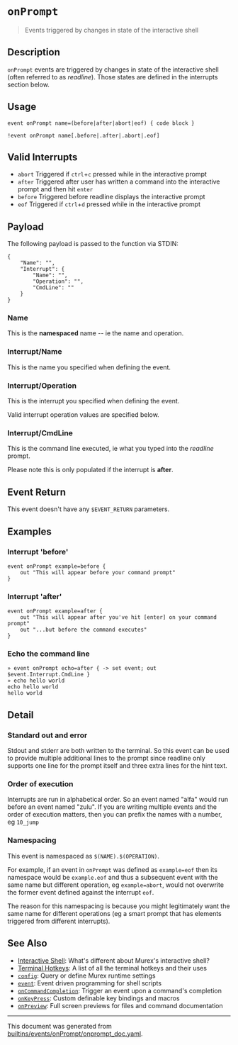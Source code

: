 # `onPrompt`

> Events triggered by changes in state of the interactive shell

## Description

`onPrompt` events are triggered by changes in state of the interactive shell
(often referred to as _readline_). Those states are defined in the interrupts
section below.

## Usage

```
event onPrompt name=(before|after|abort|eof) { code block }

!event onPrompt name[.before|.after|.abort|.eof]
```

## Valid Interrupts

* `abort`
    Triggered if `ctrl`+`c` pressed while in the interactive prompt
* `after`
    Triggered after user has written a command into the interactive prompt and then hit `enter`
* `before`
    Triggered before readline displays the interactive prompt
* `eof`
    Triggered if `ctrl`+`d` pressed while in the interactive prompt

## Payload

The following payload is passed to the function via STDIN:

```
{
    "Name": "",
    "Interrupt": {
        "Name": "",
        "Operation": "",
        "CmdLine": ""
    }
}
```

### Name

This is the **namespaced** name -- ie the name and operation.

### Interrupt/Name

This is the name you specified when defining the event.

### Interrupt/Operation

This is the interrupt you specified when defining the event.

Valid interrupt operation values are specified below.

### Interrupt/CmdLine

This is the command line executed, ie what you typed into the _readline_ prompt.

Please note this is only populated if the interrupt is **after**.

## Event Return

This event doesn't have any `$EVENT_RETURN` parameters.

## Examples

### Interrupt 'before'

```
event onPrompt example=before {
    out "This will appear before your command prompt"
}
```

### Interrupt 'after'

```
event onPrompt example=after {
    out "This will appear after you've hit [enter] on your command prompt"
    out "...but before the command executes"
}
```

### Echo the command line

```
» event onPrompt echo=after { -> set event; out $event.Interrupt.CmdLine }
» echo hello world
echo hello world
hello world
```

## Detail

### Standard out and error

Stdout and stderr are both written to the terminal. So this event can be used
to provide multiple additional lines to the prompt since readline only supports
one line for the prompt itself and three extra lines for the hint text.

### Order of execution

Interrupts are run in alphabetical order. So an event named "alfa" would run
before an event named "zulu". If you are writing multiple events and the order
of execution matters, then you can prefix the names with a number, eg `10_jump`

### Namespacing

This event is namespaced as `$(NAME).$(OPERATION)`.

For example, if an event in `onPrompt` was defined as `example=eof` then its
namespace would be `example.eof` and thus a subsequent event with the same name
but different operation, eg `example=abort`, would not overwrite the former
event defined against the interrupt `eof`.

The reason for this namespacing is because you might legitimately want the same
name for different operations (eg a smart prompt that has elements triggered
from different interrupts).

## See Also

* [Interactive Shell](../user-guide/interactive-shell.md):
  What's different about Murex's interactive shell?
* [Terminal Hotkeys](../user-guide/terminal-keys.md):
  A list of all the terminal hotkeys and their uses
* [`config`](../commands/config.md):
  Query or define Murex runtime settings
* [`event`](../commands/event.md):
  Event driven programming for shell scripts
* [`onCommandCompletion`](../events/oncommandcompletion.md):
  Trigger an event upon a command's completion
* [`onKeyPress`](../events/onkeypress.md):
  Custom definable key bindings and macros
* [`onPreview`](../events/onpreview.md):
  Full screen previews for files and command documentation

<hr/>

This document was generated from [builtins/events/onPrompt/onprompt_doc.yaml](https://github.com/lmorg/murex/blob/master/builtins/events/onPrompt/onprompt_doc.yaml).